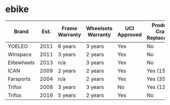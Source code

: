 # ebike

| Brand | Est.	| Frame Warranty | Wheelsets Warranty | UCI Approved | Products	Crash Replacement	| Live Chat |
| --- | --- | --- | --- | --- | --- | --- | 
| YOELEO	| 2011 | 	6 years |	3 years |	Yes |	No	| Yes |
| Winspace	| 2011 | 	3 years |	2 years |	Yes |	No	| Yes |
| Elitewheels	| 2013 | 	n/a |	3 years |	Yes |	No	| Yes |
| ICAN	| 2009 | 	2 years |	2 years |	Yes |	Yes (15%)	| Yes |
| Farsports	| 2004 | 	n/a |	2 years |	Yes |	Yes (35%)	| Yes |
| Trifox	| 2008 | 	3 years |	3 years |	No |	Yes (12%)	| Yes |
| Trifox	| 2016 | 	5 years |	2 years |	Yes |	No	| Yes |
